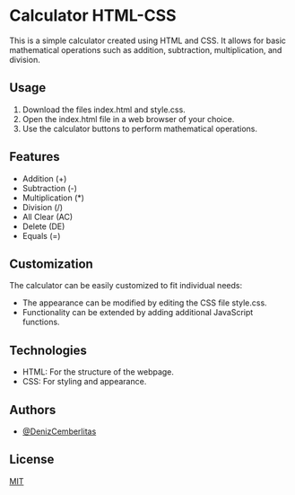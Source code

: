 
# Calculator HTML-CSS

This is a simple calculator created using HTML and CSS. It allows for basic mathematical operations such as addition, subtraction, multiplication, and division.






## Usage

1. Download the files index.html and style.css.
2. Open the index.html file in a web browser of your choice.
3. Use the calculator buttons to perform mathematical operations.


## Features

- Addition (+)
- Subtraction (-)
- Multiplication (*)
- Division (/)
- All Clear (AC)
- Delete (DE)
- Equals (=)

## Customization
The calculator can be easily customized to fit individual needs:

- The appearance can be modified by editing the CSS file style.css.
- Functionality can be extended by adding additional JavaScript functions.
## Technologies

- HTML: For the structure of the webpage.
- CSS: For styling and appearance.

## Authors

- [@DenizCemberlitas](https://www.github.com/DenizCemberlitas)


## License

[MIT](https://choosealicense.com/licenses/mit/)
